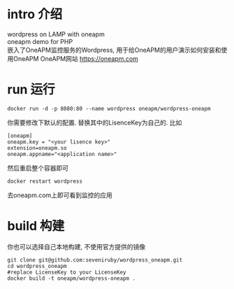 # intro 介绍
wordpress on LAMP with oneapm  
oneapm demo for PHP  
嵌入了OneAPM监控服务的Wordpress, 用于给OneAPM的用户演示如何安装和使用OneAPM
OneAPM网站 https://oneapm.com

# run 运行
```
docker run -d -p 8080:80 --name wordpress oneapm/wordpress-oneapm
```
你需要修改下默认的配置. 替换其中的LisenceKey为自己的. 比如  
```
[oneapm]
oneapm.key = "<your lisence key>"
extension=oneapm.so
oneapm.appname="<application name>"
```
然后重启整个容器即可
```
docker restart wordpress
```  
去oneapm.com上即可看到监控的应用

# build 构建
你也可以选择自己本地构建, 不使用官方提供的镜像
```
git clone git@github.com:seveniruby/wordpress_oneapm.git
cd wordpress_oneapm
#replace LicenseKey to your LicenseKey
docker build -t oneapm/wordpress-oneapm .
```

